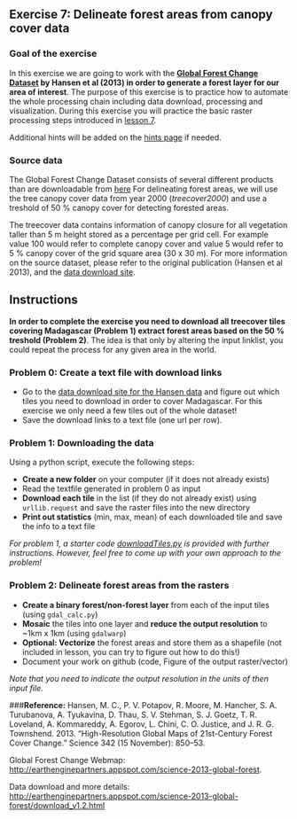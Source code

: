 ## Exercise 7: Delineate forest areas from canopy cover data

### Goal of the exercise
In this exercise we are going to work with the **[Global Forest Change Dataset](http://earthenginepartners.appspot.com/science-2013-global-forest) by Hansen et al (2013) in order to generate a forest layer for our area of interest**. The purpose of this exercise is to practice how to automate the whole processing chain including data download, processing and visualization. During this exercise you will practice the basic raster processing steps introduced in [lesson 7](https://github.com/Automating-GIS-processes/Lesson-7-Automating-Raster-Data-Processing/blob/master/Python-and-Gdal.ipynb). 

Additional hints will be added on the [hints page](https://github.com/Automating-GIS-processes/Lesson-7-Automating-Raster-Data-Processing/blob/master/hints-exercise-7) if needed.

### Source data
The Global Forest Change Dataset consists of several different products than are downloadable from [here](http://earthenginepartners.appspot.com/science-2013-global-forest/download_v1.2.html) For delineating forest areas, we will use the tree canopy cover data from year 2000 (*treecover2000*) and use a treshold of 50 % canopy cover for detecting forested areas. 

The treecover data contains information of canopy closure for all vegetation taller than 5 m height stored as a percentage per grid cell. For example value 100 would refer to complete canopy cover and value 5 would refer to 5 % canopy cover of the grid square area (30 x 30 m). For more information on the source dataset, please refer to the original publication (Hansen et al 2013), and the [data download site](http://earthenginepartners.appspot.com/science-2013-global-forest/download_v1.2.html).

## Instructions

**In order to complete the exercise you need to download all treecover tiles covering Madagascar (Problem 1) extract forest areas based on the 50 % treshold (Problem 2)**. The idea is that only by altering the input linklist, you could repeat the process for any given area in the world.

### Problem 0: Create a text file with download links
- Go to the [data download site for the Hansen data](http://earthenginepartners.appspot.com/science-2013-global-forest/download_v1.2.html) and figure out which tiles you need to download in order to cover Madagascar. For this exercise we only need a few tiles out of the whole dataset!
- Save the download links to a text file (one url per row). 

### Problem 1: Downloading the data
Using a python script, execute the following steps:
- **Create a new folder** on your computer (if it does not already exists)
- Read the textfile generated in problem 0 as input
- **Download each tile** in the list (if they do not already exist) using `urllib.request` and save the raster files into the new directory
- **Print out statistics** (min, max, mean) of each downloaded tile and save the info to a text file

*For problem 1, a starter code [downloadTiles.py](downloadTiles_starterScript.py) is provided with further instructions. However, feel free to come up with your own approach to the problem!* 

### Problem 2: Delineate forest areas from the rasters
- **Create a binary forest/non-forest layer** from each of the input tiles (using `gdal_calc.py`)
- **Mosaic** the tiles into one layer and **reduce the output resolution** to ~1km x 1km (using `gdalwarp`)
- **Optional: Vectorize** the forest areas and store them as a shapefile (not included in lesson, you can try to figure out how to do this!)
- Document your work on github (code, Figure of the output raster/vector)

*Note that you need to indicate the output resolution in the units of then input file.* 


###**Reference:**
Hansen, M. C., P. V. Potapov, R. Moore, M. Hancher, S. A. Turubanova, A. Tyukavina, D. Thau, S. V. Stehman, S. J. Goetz, T. R. Loveland, A. Kommareddy, A. Egorov, L. Chini, C. O. Justice, and J. R. G. Townshend. 2013. “High-Resolution Global Maps of 21st-Century Forest Cover Change.” Science 342 (15 November): 850–53.


Global Forest Change Webmap: http://earthenginepartners.appspot.com/science-2013-global-forest.

Data download and more details: http://earthenginepartners.appspot.com/science-2013-global-forest/download_v1.2.html
